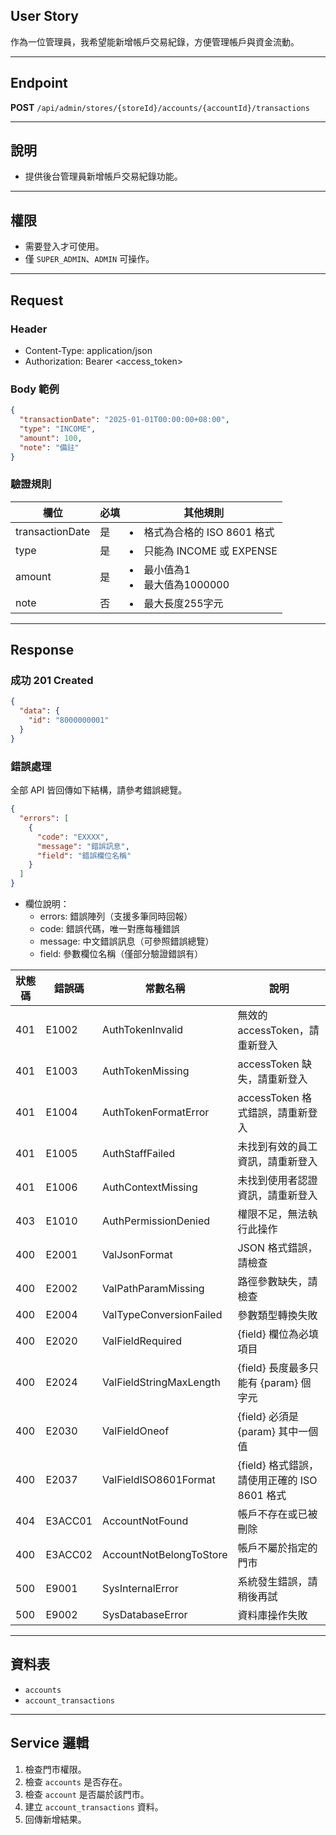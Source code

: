 ## User Story

作為一位管理員，我希望能新增帳戶交易紀錄，方便管理帳戶與資金流動。

---

## Endpoint

**POST** `/api/admin/stores/{storeId}/accounts/{accountId}/transactions`

---

## 說明

- 提供後台管理員新增帳戶交易紀錄功能。

---

## 權限

- 需要登入才可使用。
- 僅 `SUPER_ADMIN`、`ADMIN` 可操作。

---

## Request

### Header

- Content-Type: application/json
- Authorization: Bearer <access_token>

### Body 範例

```json
{
  "transactionDate": "2025-01-01T00:00:00+08:00",
  "type": "INCOME",
  "amount": 100,
  "note": "備註"
}
```

### 驗證規則

| 欄位            | 必填 | 其他規則                         |
| --------------- | ---- | -------------------------------- |
| transactionDate | 是   | <li>格式為合格的 ISO 8601 格式   |
| type            | 是   | <li>只能為 INCOME 或 EXPENSE     |
| amount          | 是   | <li>最小值為1<li>最大值為1000000 |
| note            | 否   | <li>最大長度255字元              |

---

## Response

### 成功 201 Created

```json
{
  "data": {
    "id": "8000000001"
  }
}
```


### 錯誤處理

全部 API 皆回傳如下結構，請參考錯誤總覽。

```json
{
  "errors": [
    {
      "code": "EXXXX",
      "message": "錯誤訊息",
      "field": "錯誤欄位名稱"
    }
  ]
}
```

- 欄位說明：
  - errors: 錯誤陣列（支援多筆同時回報）
  - code: 錯誤代碼，唯一對應每種錯誤
  - message: 中文錯誤訊息（可參照錯誤總覽）
  - field: 參數欄位名稱（僅部分驗證錯誤有）

| 狀態碼 | 錯誤碼  | 常數名稱                | 說明                                         |
| ------ | ------- | ----------------------- | -------------------------------------------- |
| 401    | E1002   | AuthTokenInvalid        | 無效的 accessToken，請重新登入               |
| 401    | E1003   | AuthTokenMissing        | accessToken 缺失，請重新登入                 |
| 401    | E1004   | AuthTokenFormatError    | accessToken 格式錯誤，請重新登入             |
| 401    | E1005   | AuthStaffFailed         | 未找到有效的員工資訊，請重新登入             |
| 401    | E1006   | AuthContextMissing      | 未找到使用者認證資訊，請重新登入             |
| 403    | E1010   | AuthPermissionDenied    | 權限不足，無法執行此操作                     |
| 400    | E2001   | ValJsonFormat           | JSON 格式錯誤，請檢查                        |
| 400    | E2002   | ValPathParamMissing     | 路徑參數缺失，請檢查                         |
| 400    | E2004   | ValTypeConversionFailed | 參數類型轉換失敗                             |
| 400    | E2020   | ValFieldRequired        | {field} 欄位為必填項目                       |
| 400    | E2024   | ValFieldStringMaxLength | {field} 長度最多只能有 {param} 個字元        |
| 400    | E2030   | ValFieldOneof           | {field} 必須是 {param} 其中一個值            |
| 400    | E2037   | ValFieldISO8601Format   | {field} 格式錯誤，請使用正確的 ISO 8601 格式 |
| 404    | E3ACC01 | AccountNotFound         | 帳戶不存在或已被刪除                         |
| 400    | E3ACC02 | AccountNotBelongToStore | 帳戶不屬於指定的門市                         |
| 500    | E9001   | SysInternalError        | 系統發生錯誤，請稍後再試                     |
| 500    | E9002   | SysDatabaseError        | 資料庫操作失敗                               |

---

## 資料表

- `accounts`
- `account_transactions`

---

## Service 邏輯

1. 檢查門市權限。
2. 檢查 `accounts` 是否存在。
3. 檢查 `account` 是否屬於該門市。
4. 建立 `account_transactions` 資料。
5. 回傳新增結果。
